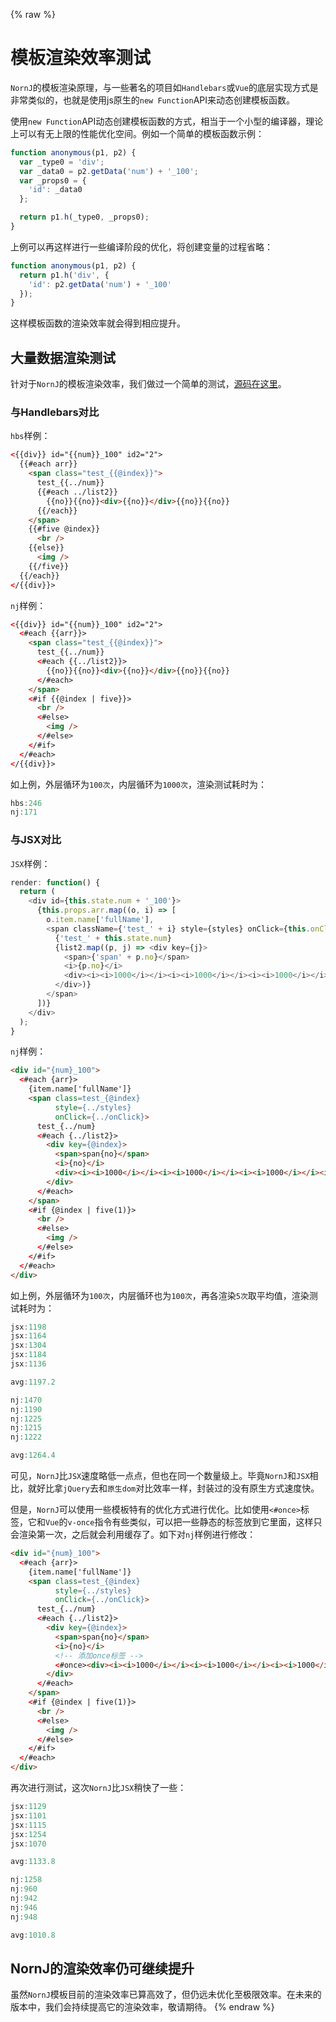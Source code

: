 {% raw %}
# 模板渲染效率测试

`NornJ`的模板渲染原理，与一些著名的项目如`Handlebars`或`Vue`的底层实现方式是非常类似的，也就是使用js原生的`new Function`API来动态创建模板函数。

使用`new Function`API动态创建模板函数的方式，相当于一个小型的编译器，理论上可以有无上限的性能优化空间。例如一个简单的模板函数示例：

```js
function anonymous(p1, p2) {
  var _type0 = 'div';
  var _data0 = p2.getData('num') + '_100';
  var _props0 = {
    'id': _data0
  };

  return p1.h(_type0, _props0);
}
```

上例可以再这样进行一些编译阶段的优化，将创建变量的过程省略：

```js
function anonymous(p1, p2) {
  return p1.h('div', {
    'id': p2.getData('num') + '_100'
  });
}
```

这样模板函数的渲染效率就会得到相应提升。

## 大量数据渲染测试

针对于`NornJ`的模板渲染效率，我们做过一个简单的测试，[源码在这里](https://github.com/joe-sky/nornj/blob/master/test/misc/testSpeed.spec.js)。

### 与Handlebars对比

`hbs`样例：

```html
<{{div}} id="{{num}}_100" id2="2">
  {{#each arr}}
    <span class="test_{{@index}}">
      test_{{../num}}
      {{#each ../list2}}
        {{no}}{{no}}<div>{{no}}</div>{{no}}{{no}}
      {{/each}}
    </span>
    {{#five @index}}
      <br />
    {{else}}
      <img />
    {{/five}}
  {{/each}}
</{{div}}>
```

`nj`样例：

```html
<{{div}} id="{{num}}_100" id2="2">
  <#each {{arr}}>
    <span class="test_{{@index}}">
      test_{{../num}}
      <#each {{../list2}}>
        {{no}}{{no}}<div>{{no}}</div>{{no}}{{no}}
      </#each>
    </span>
    <#if {{@index | five}}>
      <br />
      <#else>
        <img />
      </#else>
    </#if>
  </#each>
</{{div}}>
```

如上例，外层循环为`100次`，内层循环为`1000次`，渲染测试耗时为：

```js
hbs:246
nj:171
```

### 与JSX对比

`JSX`样例：

```js
render: function() {
  return (
    <div id={this.state.num + '_100'}>
      {this.props.arr.map((o, i) => [
        o.item.name['fullName'],
        <span className={'test_' + i} style={styles} onClick={this.onClick}>
          {'test_' + this.state.num}
          {list2.map((p, j) => <div key={j}>
            <span>{'span' + p.no}</span>
            <i>{p.no}</i>
            <div><i><i>1000</i></i><i><i>1000</i></i><i><i>1000</i></i><i><i>1000</i></i><i><i>1000</i></i></div>
          </div>)}
        </span>
      ])}
    </div>
  );
}
```

`nj`样例：

```html
<div id="{num}_100">
  <#each {arr}>
    {item.name['fullName']}
    <span class=test_{@index}
          style={../styles}
          onClick={../onClick}>
      test_{../num}
      <#each {../list2}>
        <div key={@index}>
          <span>span{no}</span>
          <i>{no}</i>
          <div><i><i>1000</i></i><i><i>1000</i></i><i><i>1000</i></i><i><i>1000</i></i><i><i>1000</i></i></div>
        </div>
      </#each>
    </span>
    <#if {@index | five(1)}>
      <br />
      <#else>
        <img />
      </#else>
    </#if>
  </#each>
</div>
```

如上例，外层循环为`100次`，内层循环也为`100次`，再各渲染`5次`取平均值，渲染测试耗时为：

```js
jsx:1198
jsx:1164
jsx:1304
jsx:1184
jsx:1136

avg:1197.2

nj:1470
nj:1190
nj:1225
nj:1215
nj:1222

avg:1264.4
```

可见，`NornJ`比`JSX`速度略低一点点，但也在同一个数量级上。毕竟`NornJ`和`JSX`相比，就好比拿`jQuery`去和`原生dom`对比效率一样，封装过的没有原生方式速度快。

但是，`NornJ`可以使用一些模板特有的优化方式进行优化。比如使用`<#once>`标签，它和`Vue`的`v-once`指令有些类似，可以把一些静态的标签放到它里面，这样只会渲染第一次，之后就会利用缓存了。如下对`nj`样例进行修改：

```html
<div id="{num}_100">
  <#each {arr}>
    {item.name['fullName']}
    <span class=test_{@index}
          style={../styles}
          onClick={../onClick}>
      test_{../num}
      <#each {../list2}>
        <div key={@index}>
          <span>span{no}</span>
          <i>{no}</i>
          <!-- 添加once标签 -->
          <#once><div><i><i>1000</i></i><i><i>1000</i></i><i><i>1000</i></i><i><i>1000</i></i><i><i>1000</i></i></div></#once>
        </div>
      </#each>
    </span>
    <#if {@index | five(1)}>
      <br />
      <#else>
        <img />
      </#else>
    </#if>
  </#each>
</div>
```

再次进行测试，这次`NornJ`比`JSX`稍快了一些：

```js
jsx:1129
jsx:1101
jsx:1115
jsx:1254
jsx:1070

avg:1133.8

nj:1258
nj:960
nj:942
nj:946
nj:948

avg:1010.8
```

## NornJ的渲染效率仍可继续提升

虽然`NornJ`模板目前的渲染效率已算高效了，但仍远未优化至极限效率。在未来的版本中，我们会持续提高它的渲染效率，敬请期待。
{% endraw %}